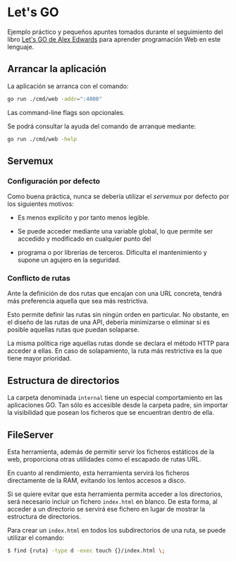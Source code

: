 # Let's GO

Ejemplo práctico y pequeños apuntes tomados durante el seguimiento del libro [Let's GO de Alex Edwards](https://lets-go-further.alexedwards.net/) para
aprender programación Web en este lenguaje.

## Arrancar la aplicación

La aplicación se arranca con el comando:

```bash
go run ./cmd/web -addr=":4000"
```

Las command-line flags son opcionales.

Se podrá consultar la ayuda del comando de arranque mediante:

```bash
go run ./cmd/web -help
```

## Servemux

### Configuración por defecto

Como buena práctica, nunca se debería utilizar el *servemux* por defecto por los siguientes motivos:

- Es menos explícito y por tanto menos legible.

- Se puede acceder mediante una variable global, lo que permite ser accedido y modificado en cualquier punto del
- programa o por librerías de terceros. Dificulta el mantenimiento y supone un agujero en la seguridad.

### Conflicto de rutas

Ante la definición de dos rutas que encajan con una URL concreta, tendrá más preferencia aquella que sea más
restrictiva.

Esto permite definir las rutas sin ningún orden en particular. No obstante, en el diseño de las rutas de una API,
debería minimizarse o eliminar si es posible aquellas rutas que puedan solaparse.

La misma política rige aquellas rutas donde se declara el método HTTP para acceder a ellas. En caso de solapamiento, la
ruta más restrictiva es la que tiene mayor prioridad.

## Estructura de directorios

La carpeta denominada `internal` tiene un especial comportamiento en las aplicaciones GO. Tan sólo es accesible desde la
carpeta padre, sin importar la visibilidad que posean los ficheros que se encuentran dentro de ella.

## FileServer

Esta herramienta, además de permitir servir los ficheros estáticos de la web, proporciona otras utilidades como el
escapado de rutas URL.

En cuanto al rendimiento, esta herramienta servirá los ficheros directamente de la RAM, evitando los lentos accesos a
disco.

Si se quiere evitar que esta herramienta permita acceder a los directorios, será necesario incluir un fichero
`index.html` en blanco. De esta forma, al acceder a un directorio se servirá ese fichero en lugar de mostrar la
estructura de directorios.

Para crear un `index.html` en todos los subdirectorios de una ruta, se puede utilizar el comando:

```bash
$ find {ruta} -type d -exec touch {}/index.html \;
```